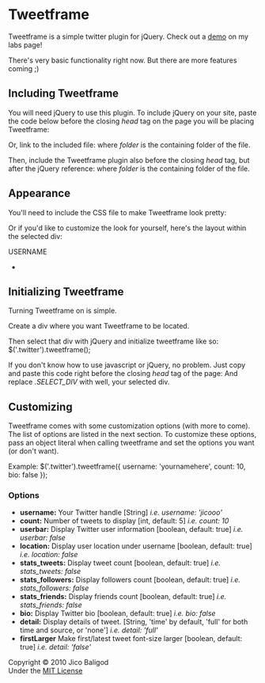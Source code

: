 # Tweetframe

Tweetframe is a simple twitter plugin for jQuery.
Check out a [demo](http://labs.jicobaligod.com/tweetframe) on my labs page!

There's very basic functionality right now. But there are more features coming ;)


## Including Tweetframe

You will need jQuery to use this plugin. To include jQuery on your site, paste the code below before the closing _head_ tag on the page you will be placing Tweetframe:
	<script type="text/javascript" src="http://code.jquery.com/jquery-1.4.2.min.js"></script>
	
Or, link to the included file:
	<script type="text/javascript" src="folder/jquery-1.4.2.min.js"></script>
where _folder_ is the containing folder of the file.

Then, include the Tweetframe plugin also before the closing _head_ tag, but after the jQuery reference:
	<script type="text/javascript" src="folder/jquery.tweetframe.js"></script>
where _folder_ is the containing folder of the file.


## Appearance

You'll need to include the CSS file to make Tweetframe look pretty:
	<link rel="stylesheet" href="tweetframe.css" type="text/css" />

Or if you'd like to customize the look for yourself, here's the layout within the selected div:
	<div class="tweetframe">
		<div class="tweetframe_userbar">
			<div class="tf_profile_pic"><img class="tf_profile_image" /></div>
			<span class="tf_username"><a>USERNAME</a></span>
			<ul class="tf_twitter_stats">
				<li class="tf_stat"><span class="tf_stat_title"></span></li>
			</ul>
			<div class="tf_bio"></div>
		</div> <!-- .tweetframe_userbar -->
		<div class="tweetframe_stream">
			<div class="tweetframe_tweet">
				<div class="tf_tweet_detail"></div>
			</div>
		</div> <!-- .tweetframe_stream -->
	</div>


## Initializing Tweetframe

Turning Tweetframe on is simple.

Create a div where you want Tweetframe to be located.
	<div class="twitter"></div>
	
Then select that div with jQuery and initialize tweetframe like so:
	$('.twitter').tweetframe();
	
If you don't know how to use javascript or jQuery, no problem. Just copy and paste this code right before the closing _head_ tag of the page:
	<script type="text/javascript">
		$('.SELECT_DIV').tweetframe();
	</script>
And replace _.SELECT_DIV_ with well, your selected div.


## Customizing

Tweetframe comes with some customization options (with more to come). The list of options are listed in the next section. To customize these options, pass an object literal when calling tweetframe and set the options you want (or don't want).

Example:
	$('.twitter').tweetframe({
		username: 'yournamehere',
		count: 10,
		bio: false
	});


### Options

+	**username:**	Your Twitter handle [String] *i.e. username: 'jicooo'*
+	**count:** 		Number of tweets to display [int, default: 5] *i.e. count: 10*
+	**userbar:** 	Display Twitter user information [boolean, default: true] *i.e. userbar: false*
+	**location:**	Display user location under username [boolean, default: true] *i.e. location: false*
+	**stats_tweets:**	Display tweet count [boolean, default: true] *i.e. stats_tweets: false*
+	**stats_followers:** Display followers count [boolean, default: true] *i.e. stats_followers: false*
+	**stats_friends:**	Display friends count [boolean, default: true] *i.e. stats_friends: false*
+	**bio:**		Display Twitter bio [boolean, default: true] *i.e. bio: false*
+	**detail:**		Display details of tweet. [String, 'time' by default, 'full' for both time and source, or 'none'] *i.e. detail: 'full'*
+	**firstLarger**	Make first/latest tweet font-size larger [boolean, default: true] *i.e. detail: 'false'*



Copyright &copy; 2010 Jico Baligod  
Under the [MIT License](http://www.opensource.org/licenses/mit-license.php)
